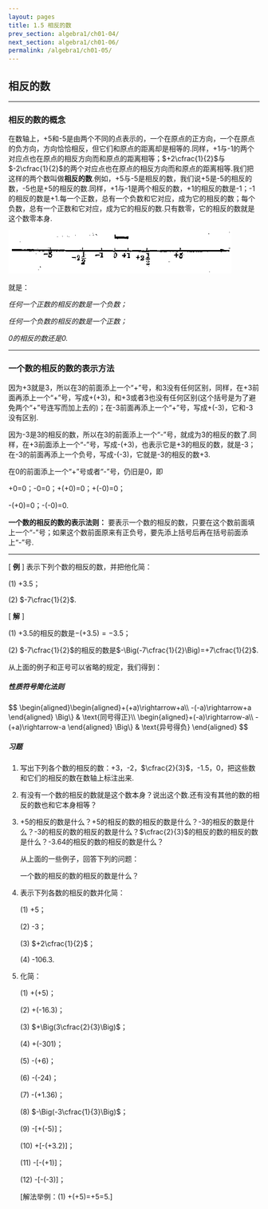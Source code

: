 ```yaml
---
layout: pages
title: 1.5 相反的数
prev_section: algebra1/ch01-04/
next_section: algebra1/ch01-06/
permalink: /algebra1/ch01-05/
---
```


相反的数
--------

----

### 相反的数的概念

在数轴上，+5和-5是由两个不同的点表示的，一个在原点的正方向，一个在原点的负方向，方向恰恰相反，但它们和原点的距离却是相等的.同样，+1与-1的两个对应点也在原点的相反方向而和原点的距离相等；$+2\cfrac{1}{2}$与$-2\cfrac{1}{2}$的两个对应点也在原点的相反方向而和原点的距离相等.我们把这样的两个数叫做**相反的数**.例如，+5与-5是相反的数，我们说+5是-5的相反的数，-5也是+5的相反的数.同样，+1与-1是两个相反的数，+1的相反的数是-1；-1的相反的数是+1.每一个正数，总有一个负数和它对应，成为它的相反的数；每个负数，总有一个正数和它对应，成为它的相反的数.只有数零，它的相反的数就是这个数零本身.

![图：1.4](../images/019.png)

就是：

_任何一个正数的相反的数是一个负数；_

_任何一个负数的相反的数是一个正数；_

_0的相反的数还是0._

----

### 一个数的相反的数的表示方法

因为+3就是3，所以在3的前面添上一个“+”号，和3没有任何区别，同样，在+3前面再添上一个“+”号，写成+(+3)，和+3或者3也没有任何区别(这个括号是为了避免两个“+”号连写而加上去的)；在-3前面再添上一个“+”号，写成+(-3)，它和-3没有区别.

因为-3是3的相反的数，所以在3的前面添上一个“-”号，就成为3的相反的数了.同样，在+3前面添上一个“-”号，写成-(+3)，也表示它是+3的相反的数，就是-3；在-3的前面再添上一个负号，写成-(-3)，它就是-3的相反的数+3.

在0的前面添上一个“+”号或者“-”号，仍旧是0，即

+0=0；-0=0；+(+0)=0；+(-0)=0；

-(+0)=0；-(-0)=0.

**一个数的相反的数的表示法则：** 要表示一个数的相反的数，只要在这个数前面填上一个“-”号；如果这个数前面原来有正负号，要先添上括号后再在括号前面添上“-”号.

----

[ **例** ] 表示下列个数的相反的数，并把他化简：

(1) +3.5；

(2) $-7\cfrac{1}{2}$.

[ **解** ]

(1) $+3.5$的相反的数是$-(+3.5)=-3.5$；  

(2) $-7\cfrac{1}{2}$的相反的数是$-\Big(-7\cfrac{1}{2}\Big)=+7\cfrac{1}{2}$.

从上面的例子和正号可以省略的规定，我们得到：

<div class="note info">
<h5>性质符号简化法则</h5>
<p>$$
\begin{aligned}\begin{aligned}+(+a)\rightarrow+a\\
-(-a)\rightarrow+a
\end{aligned}
\Big\} & \text{同号得正}\\
\begin{aligned}+(-a)\rightarrow-a\\
-(+a)\rightarrow-a
\end{aligned}
\Big\} & \text{异号得负}
\end{aligned}
$$</p>
</div>

<div class="note">
<h5>习题</h5>
</div>

1.  写出下列各个数的相反的数：+3，-2，$\cfrac{2}{3}$，-1.5，0，把这些数和它们的相反的数在数轴上标注出来.

2.  有没有一个数的相反的数就是这个数本身？说出这个数.还有没有其他的数的相反的数也和它本身相等？

3.  +5的相反的数是什么？+5的相反的数的相反的数是什么？-3的相反的数是什么？-3的相反的数的相反的数是什么？$\cfrac{2}{3}$的相反的数的相反的数是什么？-3.64的相反的数的相反的数是什么？

    从上面的一些例子，回答下列的问题：
    
    一个数的相反的数的相反的数是什么？

4.  表示下列各数的相反的数并化简：

    (1)  +5；

    (2)  -3；

    (3)  $+2\cfrac{1}{2}$；

    (4)  -106.3.

5.  化简：

    (1)  +(+5)；

    (2)  +(-16.3)；

    (3)  $+\Big(3\cfrac{2}{3}\Big)$；

    (4)  +(-301)；

    (5)  -(+6)；

    (6)  -(-24)；

    (7)  -(+1.36)；

    (8)  $-\Big(-3\cfrac{1}{3}\Big)$；

    (9)  -[+(-5)]；

    (10) +[-(+3.2)]；

    (11) -[-(+1)]；

    (12) -[-(-3)]；

    [解法举例：(1) +(+5)=+5=5.]




